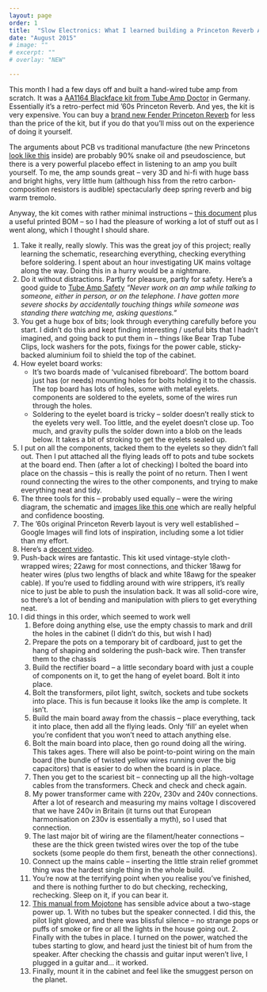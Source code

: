 ```yaml
---
layout: page
order: 1
title:  "Slow Electronics: What I learned building a Princeton Reverb Amplifier"
date: "August 2015"
# image: ""
# excerpt: "" 
# overlay: "NEW"

---
```

 
This month I had a few days off and built a hand-wired tube amp from scratch. It was a [AA1164 Blackface kit from Tube Amp Doctor](https://www.tubeampdoctor.com/en/blackface-14-reverb-aa1164-style-amp-kit) in Germany. Essentially it’s a retro-perfect mid ’60s Princeton Reverb. And yes, the kit is very expensive. You can buy a [brand new Fender Princeton Reverb](http://www.thomann.de/gb/fender_68_custom_princeton_reverb.htm) for less than the price of the kit, but if you do that you’ll miss out on the experience of doing it yourself.

The arguments about PCB vs traditional manufacture (the new Princetons [look like this](http://smg.photobucket.com/user/stratdev/media/57%20Twin%20Reissue/web_8297.jpg.html) inside) are probably 90% snake oil and pseudoscience, but there is a very powerful placebo effect in listening to an amp you built yourself. To me, the amp sounds great – very 3D and hi-fi with huge bass and bright highs, very little hum (although hiss from the retro carbon-composition resistors is audible) spectacularly deep spring reverb and big warm tremolo.


Anyway, the kit comes with rather minimal instructions – [this document](https://www.tubeampdoctor.com/media/pdf/80/ee/16/full_documentation_bf-14-rev_3.pdf) plus a useful printed BOM – so I had the pleasure of working a lot of stuff out as I went along, which I thought I should share.

1.  Take it really, really slowly. This was the great joy of this project; really learning the schematic, researching everything, checking everything before soldering. I spent about an hour investigating UK mains voltage along the way. Doing this in a hurry would be a nightmare.
2.  Do it without distractions. Partly for pleasure, partly for safety. Here’s a good guide to [Tube Amp Safety](http://www.aikenamps.com/index.php/safety-tips-for-working-on-tube-amplifiers) _“Never work on an amp while talking to someone, either in person, or on the telephone. I have gotten more severe shocks by accidentally touching things while someone was standing there watching me, asking questions.”_
3.  You get a huge box of bits; look through everything carefully before you start. I didn’t do this and kept finding interesting / useful bits that I hadn’t imagined, and going back to put them in – things like Bear Trap Tube Clips, lock washers for the pots, fixings for the power cable, sticky-backed aluminium foil to shield the top of the cabinet.
4.  How eyelet board works:
    -  It’s two boards made of ‘vulcanised fibreboard’. The bottom board just has (or needs) mounting holes for bolts holding it to the chassis. The top board has lots of holes, some with metal eyelets. components are soldered to the eyelets, some of the wires run through the holes.
    -  Soldering to the eyelet board is tricky – solder doesn’t really stick to the eyelets very well. Too little, and the eyelet doesn’t close up. Too much, and gravity pulls the solder down into a blob on the leads below. It takes a bit of stroking to get the eyelets sealed up.
3.  I put on all the components, tacked them to the eyelets so they didn’t fall out. Then I put attached all the flying leads off to pots and tube sockets at the board end. Then (after a lot of checking) I bolted the board into place on the chassis – this is really the point of no return. Then I went round connecting the wires to the other components, and trying to make everything neat and tidy.
4.  The three tools for this – probably used equally – were the wiring diagram, the schematic and [images like this one](https://robrobinette.com/AA1164_Princeton_Reverb.htm) which are really helpful and confidence boosting.
5.  The ’60s original Princeton Reverb layout is very well established – Google Images will find lots of inspiration, including some a lot tidier than my effort.
6.  Here’s a [decent video](https://www.youtube.com/watch?v=tg7FqJYiwjo).
5.  Push-back wires are fantastic. This kit used vintage-style cloth-wrapped wires; 22awg for most connections, and thicker 18awg for heater wires (plus two lengths of black and white 18awg for the speaker cable). If you’re used to fiddling around with wire strippers, it’s really nice to just be able to push the insulation back. It was all solid-core wire, so there’s a lot of bending and manipulation with pliers to get everything neat.
6.  I did things in this order, which seemed to work well
    1.  Before doing anything else, use the empty chassis to mark and drill the holes in the cabinet (I didn’t do this, but wish I had)
    2.  Prepare the pots on a temporary bit of cardboard, just to get the hang of shaping and soldering the push-back wire. Then transfer them to the chassis
    3.  Build the rectifier board – a little secondary board with just a couple of components on it, to get the hang of eyelet board. Bolt it into place.
    4.  Bolt the transformers, pilot light, switch, sockets and tube sockets into place. This is fun because it looks like the amp is complete. It isn’t.
    5.  Build the main board away from the chassis – place everything, tack it into place, then add all the flying leads. Only ‘fill’ an eyelet when you’re confident that you won’t need to attach anything else.
    6.  Bolt the main board into place, then go round doing all the wiring. This takes ages. There will also be point-to-point wiring on the main board (the bundle of twisted yellow wires running over the big capacitors) that is easier to do when the board is in place.
    7.  Then you get to the scariest bit – connecting up all the high-voltage cables from the transformers. Check and check and check again.
    8.  My power transformer came with 220v, 230v and 240v connections. After a lot of research and measuring my mains voltage I discovered that we have 240v in Britain (it turns out that European harmonisation on 230v is essentially a myth), so I used that connection.
    9.  The last major bit of wiring are the filament/heater connections – these are the thick green twisted wires over the top of the tube sockets (some people do them first, beneath the other connections). 
    10.  Connect up the mains cable – inserting the little strain relief grommet thing was the hardest single thing in the whole build.
    11.  You’re now at the terrifying point when you realise you’ve finished, and there is nothing further to do but checking, rechecking, rechecking. Sleep on it, if you can bear it.
    12.  [This manual from Mojotone](https://www.mojotone.com/manuals/Princeton_Reverb_Manual.pdf) has sensible advice about a two-stage power up.
        1.  With no tubes but the speaker connected. I did this, the pilot light glowed, and there was blissful silence – no strange pops or puffs of smoke or fire or all the lights in the house going out.
        2.  Finally with the tubes in place. I turned on the power, watched the tubes starting to glow, and heard just the tiniest bit of hum from the speaker. After checking the chassis and guitar input weren’t live, I plugged in a guitar and… it worked.
    13.  Finally, mount it in the cabinet and feel like the smuggest person on the planet.
